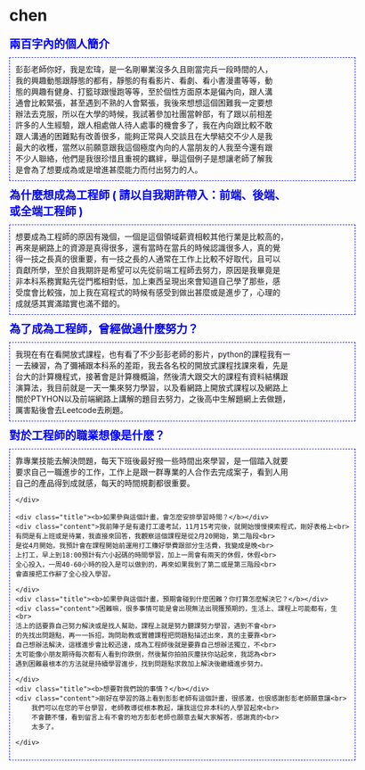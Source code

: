 # chen
<!DOCTYPE html>
<html>
<head>
    <meta charset="utf-8"></meta>
    <title>軟體工程師扶持計畫</title>
    <style type="text/css">
    .title{font-weight: bold;font-size: 20px;color:blue
    }
    .content{width:600px;padding: 10px;border: 1px dashed blue;margin-top: 10px;
    margin-bottom: 10px
    }
     </style>
</head>    
<body>
    <div class="title"><b>兩百字內的個人簡介</b></div>
    <div class="content">彭彭老師你好，我是宏瑋，是一名剛畢業沒多久且剛當完兵一段時間的人，<br>
    我的興趣動態跟靜態的都有，靜態的有看影片、看劇、看小書漫畫等等，動<br>
    態的興趣有健身、打籃球跟慢跑等等，至於個性方面原本是偏內向，跟人溝<br>
    通會比較緊張，甚至遇到不熟的人會緊張，我後來想想這個困難我一定要想<br>
    辦法去克服，所以在大學的時候，我試著參加社團當幹部，有了跟以前相差<br>
    許多的人生經驗，跟人相處做人待人處事的機會多了，我在內向跟比較不敢<br>
    跟人溝通的困難點有改善很多，能夠正常與人交談且在大學結交不少人是我<br>
    最大的收穫，當然以前願意跟我這個極度內向的人當朋友的人我至今還有跟<br>
    不少人聯絡，他們是我很珍惜且重視的羈絆，舉這個例子是想讓老師了解我<br>
    是會為了想要成為或是增進甚麼能力而付出努力的人。</div>
    <div class="title"><b>為什麼想成為工程師 ( 請以自我期許帶入：前端、後端、或全端工程師 )</b></div>
    <div class="content">想要成為工程師的原因有幾個，一個是這個領域薪資相較其他行業是比較高的，<br>
    再來是網路上的資源是真得很多，還有當時在當兵的時候認識很多人，真的覺<br>
    得一技之長真的很重要，有一技之長的人通常在工作上比較不好取代，且可以<br>
    貢獻所學，至於自我期許是希望可以先從前端工程師去努力，原因是我畢竟是<br>
    非本科系務實點先從門檻相對低，加上東西呈現出來會知道自己學了那些，感<br>
    受度會比較強，加上我在寫程式的時候有感受到做出甚麼或是進步了，心理的<br>
    成就感其實滿踏實也滿不錯的。
    </div>
    <div class="title"><b>為了成為工程師，曾經做過什麼努力？</b></div>
    <div class="content">我現在有在看開放式課程，也有看了不少彭彭老師的影片，python的課程我有一<br>
    一去練習，為了彌補跟本科系的差距，我去各名校的開放式課程找課來看，先是<br>
    台大的計算機程式，接著會是計算機概論，然後清大跟交大的課程有資料結構跟<br>
    演算法，我目前就是一天一集來努力學習，以及看網路上開放式課程以及網路上<br>
    關於PTYHON以及前端網路上講解的題目去努力，之後高中生解題網上去做題，<br>
    厲害點後會去Leetcode去刷題。</div>
    <div class="title"><b>對於工程師的職業想像是什麼？</b></div>
    <div class="content">靠專業技能去解決問題，每天下班後最好撥一些時間出來學習，是一個踏入就要<br>
        要求自己一職進步的工作，工作上是跟一群專業的人合作去完成案子，看到人用<br>
        自己的產品得到成就感，每天的時間規劃都很重要。 

    </div>
  
    <div class="title"><b>如果參與這個計畫，會怎麼安排學習時間？</b></div>
    <div class="content">我前陣子是有邊打工邊考試，11月15考完後，就開始慢慢摸索程式，剛好表格上<br>
    有問是有上班或是待業，我直接來回答，我觀察這個課程是從2月20開始，第二階段<br>
    是從4月開始，我預計會在課程開始前運用打工賺好學費跟部分生活費，我變成是晚<br>
    上打工，早上到18:00預計有六小起碼的時間學習，加上一周會有兩天的休假，休假<br>
    全心投入，一周40-60小時的投入是可以做到的，再來如果我到了第二或是第三階段<br>
    會直接把工作辭了全心投入學習。

    </div>
    <div class="title"><b>如果參與這個計畫，預期會碰到什麼困難？你打算怎麼解決它？</b></div>
    <div class="content">困難嘛，很多事情可能是會出現無法出現獲預期的，生活上、課程上可能都有，生<br>
    活上的話要靠自己努力解決或是找人幫助，課程上就是努力聽課努力學習，遇到不會<br>
    的先找出問題點，再一一拆招，詢問助教或實體課程把問題點描述出來，真的主要靠<br>
    自己想辦法解決，這樣進步會比較迅速，成為工程師後就是要靠自己想辦法獨立，不<br>
    太可能像小朋友期待每次都有人看到你跌倒，然後幫你拍拍灰塵扶你站起來，我認為<br>
    遇到困難最根本的方法就是持續學習進步，找到問題點求救加上解決後繼續進步努力。

    </div>
    <div class="title"><b>想要對我們說的事情？</b></div>
    <div class="content">剛好在學習的路上看到彭彭老師有這個計畫，很感激，也很感謝彭彭老師願意讓<br>
        我們可以在您的平台學習，老師教導從根本教起，讓我這位非本科的人學習起來<br>
        不會聽不懂，看到留言上有不會的地方彭彭老師也願意去幫大家解答，感謝真的<br>
        太多了。

    </div>
</body>
</html>    
